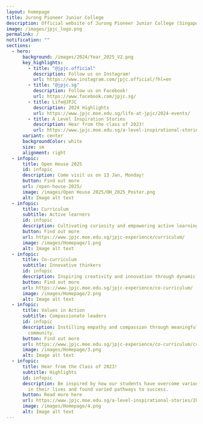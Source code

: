 ```yaml
---
layout: homepage
title: Jurong Pioneer Junior College
description: Official website of Jurong Pioneer Junior College (Singapore)
image: /images/jpjc_logo.png
permalink: /
notification: ""
sections:
  - hero:
      background: /images/2024/Year_2025_V2.png
      key_highlights:
        - title: "@jpjc.official"
          description: Follow us on Instagram!
          url: https://www.instagram.com/jpjc.official/?hl=en
        - title: "@jpjc.sg"
          description: Follow us on Facebook!
          url: https://www.facebook.com/jpjc.sg/
        - title: Life@JPJC
          description: 2024 Highlights
          url: https://www.jpjc.moe.edu.sg/life-at-jpjc/2024-events/
        - title: A Level Inspiration Stories
          description: Hear from the class of 2023!
          url: https://www.jpjc.moe.edu.sg/a-level-inspirational-stories/2024/overview/
      variant: center
      backgroundColor: white
      size: sm
      alignment: right
  - infopic:
      title: Open House 2025
      id: infopic
      description: Come visit us on 13 Jan, Monday!
      button: Find out more
      url: /open-house-2025/
      image: /images/Open House 2025/OH_2025_Poster.png
      alt: Image alt text
  - infopic:
      title: Curriculum
      subtitle: Active learners
      id: infopic
      description: Cultivating curiosity and empowering active learning.
      button: Find out more
      url: https://www.jpjc.moe.edu.sg/jpjc-experience/curriculum/
      image: /images/Homepage/1.png
      alt: Image alt text
  - infopic:
      title: Co-curriculum
      subtitle: Innovative thinkers
      id: infopic
      description: Inspiring creativity and innovation through dynamic JP experiences.
      button: Find out more
      url: https://www.jpjc.moe.edu.sg/jpjc-experience/co-curriculum/
      image: /images/Homepage/2.png
      alt: Image alt text
  - infopic:
      title: Values in Action
      subtitle: Compassionate leaders
      id: infopic
      description: Instilling empathy and compassion through meaningful service to the
        community.
      button: Find out more
      url: https://www.jpjc.moe.edu.sg/jpjc-experience/co-curriculum/cce/via/
      image: /images/Homepage/3.png
      alt: Image alt text
  - infopic:
      title: Hear from the Class of 2023!
      subtitle: Highlights
      id: infopic
      description: Be inspired by how our students have overcome various difficulties
        in their lives and found varied pathways to success.
      button: Read more here
      url: https://www.jpjc.moe.edu.sg/a-level-inspirational-stories/2024/overview/
      image: /images/Homepage/4.png
      alt: Image alt text
---
```

